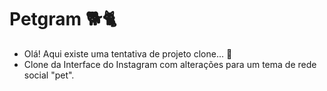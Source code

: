 # Petgram :dog2::cat2:
- Olá! Aqui existe uma tentativa de projeto clone... :rabbit2:
- Clone da Interface do Instagram com alterações para um tema de rede social "pet".

